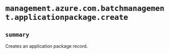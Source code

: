 # `management.azure.com.batchmanagement.applicationpackage.create`

## `summary`
Creates an application package record.


